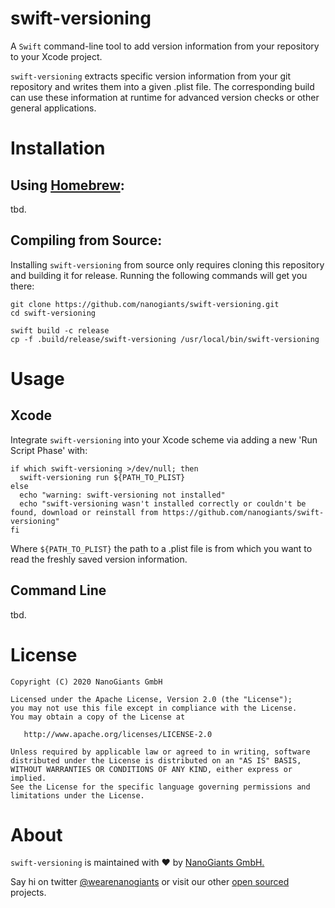 # swift-versioning

A `Swift` command-line tool to add version information from your repository to your Xcode project.

`swift-versioning` extracts specific version information from your git repository and writes them into a given .plist file. The corresponding build can use these information at runtime for advanced version checks or other general applications.

# Installation

## Using [Homebrew](http://brew.sh/):

tbd.

## Compiling from Source:

Installing `swift-versioning` from source only requires cloning this repository and building it for release. Running the following commands will get you there:
```
git clone https://github.com/nanogiants/swift-versioning.git
cd swift-versioning

swift build -c release
cp -f .build/release/swift-versioning /usr/local/bin/swift-versioning
```

# Usage

## Xcode

Integrate `swift-versioning` into your Xcode scheme via adding a new 'Run Script Phase' with:
```
if which swift-versioning >/dev/null; then
  swift-versioning run ${PATH_TO_PLIST}
else
  echo "warning: swift-versioning not installed"
  echo "swift-versioning wasn't installed correctly or couldn't be found, download or reinstall from https://github.com/nanogiants/swift-versioning"
fi
```
Where `${PATH_TO_PLIST}` the path to a .plist file is from which you want to read the freshly saved version information.

## Command Line

tbd.

# License
```
Copyright (C) 2020 NanoGiants GmbH

Licensed under the Apache License, Version 2.0 (the "License");
you may not use this file except in compliance with the License.
You may obtain a copy of the License at

   http://www.apache.org/licenses/LICENSE-2.0

Unless required by applicable law or agreed to in writing, software
distributed under the License is distributed on an "AS IS" BASIS,
WITHOUT WARRANTIES OR CONDITIONS OF ANY KIND, either express or implied.
See the License for the specific language governing permissions and
limitations under the License.
```

# About

`swift-versioning` is maintained with :heart: by [NanoGiants GmbH.](https://www.nanogiants.de/)

Say hi on twitter [@wearenanogiants](https://twitter.com/wearenanogiants) or visit our other [open sourced](https://www.github.com/nanogiants/) projects.

